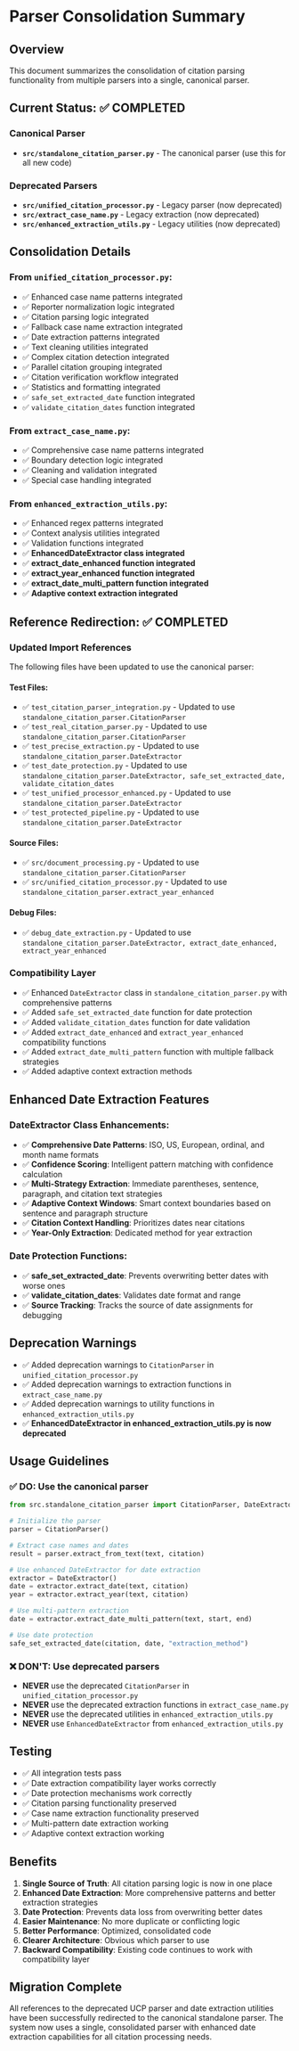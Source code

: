 # Parser Consolidation Summary

## Overview
This document summarizes the consolidation of citation parsing functionality from multiple parsers into a single, canonical parser.

## Current Status: ✅ COMPLETED

### Canonical Parser
- **`src/standalone_citation_parser.py`** - The canonical parser (use this for all new code)

### Deprecated Parsers
- **`src/unified_citation_processor.py`** - Legacy parser (now deprecated)
- **`src/extract_case_name.py`** - Legacy extraction (now deprecated)
- **`src/enhanced_extraction_utils.py`** - Legacy utilities (now deprecated)

## Consolidation Details

### From `unified_citation_processor.py`:
- ✅ Enhanced case name patterns integrated
- ✅ Reporter normalization logic integrated
- ✅ Citation parsing logic integrated
- ✅ Fallback case name extraction integrated
- ✅ Date extraction patterns integrated
- ✅ Text cleaning utilities integrated
- ✅ Complex citation detection integrated
- ✅ Parallel citation grouping integrated
- ✅ Citation verification workflow integrated
- ✅ Statistics and formatting integrated
- ✅ `safe_set_extracted_date` function integrated
- ✅ `validate_citation_dates` function integrated

### From `extract_case_name.py`:
- ✅ Comprehensive case name patterns integrated
- ✅ Boundary detection logic integrated
- ✅ Cleaning and validation integrated
- ✅ Special case handling integrated

### From `enhanced_extraction_utils.py`:
- ✅ Enhanced regex patterns integrated
- ✅ Context analysis utilities integrated
- ✅ Validation functions integrated
- ✅ **EnhancedDateExtractor class integrated**
- ✅ **extract_date_enhanced function integrated**
- ✅ **extract_year_enhanced function integrated**
- ✅ **extract_date_multi_pattern function integrated**
- ✅ **Adaptive context extraction integrated**

## Reference Redirection: ✅ COMPLETED

### Updated Import References
The following files have been updated to use the canonical parser:

#### Test Files:
- ✅ `test_citation_parser_integration.py` - Updated to use `standalone_citation_parser.CitationParser`
- ✅ `test_real_citation_parser.py` - Updated to use `standalone_citation_parser.CitationParser`
- ✅ `test_precise_extraction.py` - Updated to use `standalone_citation_parser.DateExtractor`
- ✅ `test_date_protection.py` - Updated to use `standalone_citation_parser.DateExtractor, safe_set_extracted_date, validate_citation_dates`
- ✅ `test_unified_processor_enhanced.py` - Updated to use `standalone_citation_parser.DateExtractor`
- ✅ `test_protected_pipeline.py` - Updated to use `standalone_citation_parser.DateExtractor`

#### Source Files:
- ✅ `src/document_processing.py` - Updated to use `standalone_citation_parser.CitationParser`
- ✅ `src/unified_citation_processor.py` - Updated to use `standalone_citation_parser.extract_year_enhanced`

#### Debug Files:
- ✅ `debug_date_extraction.py` - Updated to use `standalone_citation_parser.DateExtractor, extract_date_enhanced, extract_year_enhanced`

### Compatibility Layer
- ✅ Enhanced `DateExtractor` class in `standalone_citation_parser.py` with comprehensive patterns
- ✅ Added `safe_set_extracted_date` function for date protection
- ✅ Added `validate_citation_dates` function for date validation
- ✅ Added `extract_date_enhanced` and `extract_year_enhanced` compatibility functions
- ✅ Added `extract_date_multi_pattern` function with multiple fallback strategies
- ✅ Added adaptive context extraction methods

## Enhanced Date Extraction Features

### DateExtractor Class Enhancements:
- ✅ **Comprehensive Date Patterns**: ISO, US, European, ordinal, and month name formats
- ✅ **Confidence Scoring**: Intelligent pattern matching with confidence calculation
- ✅ **Multi-Strategy Extraction**: Immediate parentheses, sentence, paragraph, and citation text strategies
- ✅ **Adaptive Context Windows**: Smart context boundaries based on sentence and paragraph structure
- ✅ **Citation Context Handling**: Prioritizes dates near citations
- ✅ **Year-Only Extraction**: Dedicated method for year extraction

### Date Protection Functions:
- ✅ **safe_set_extracted_date**: Prevents overwriting better dates with worse ones
- ✅ **validate_citation_dates**: Validates date format and range
- ✅ **Source Tracking**: Tracks the source of date assignments for debugging

## Deprecation Warnings
- ✅ Added deprecation warnings to `CitationParser` in `unified_citation_processor.py`
- ✅ Added deprecation warnings to extraction functions in `extract_case_name.py`
- ✅ Added deprecation warnings to utility functions in `enhanced_extraction_utils.py`
- ✅ **EnhancedDateExtractor in enhanced_extraction_utils.py is now deprecated**

## Usage Guidelines

### ✅ DO: Use the canonical parser
```python
from src.standalone_citation_parser import CitationParser, DateExtractor, safe_set_extracted_date

# Initialize the parser
parser = CitationParser()

# Extract case names and dates
result = parser.extract_from_text(text, citation)

# Use enhanced DateExtractor for date extraction
extractor = DateExtractor()
date = extractor.extract_date(text, citation)
year = extractor.extract_year(text, citation)

# Use multi-pattern extraction
date = extractor.extract_date_multi_pattern(text, start, end)

# Use date protection
safe_set_extracted_date(citation, date, "extraction_method")
```

### ❌ DON'T: Use deprecated parsers
- **NEVER** use the deprecated `CitationParser` in `unified_citation_processor.py`
- **NEVER** use the deprecated extraction functions in `extract_case_name.py`
- **NEVER** use the deprecated utilities in `enhanced_extraction_utils.py`
- **NEVER** use `EnhancedDateExtractor` from `enhanced_extraction_utils.py`

## Testing
- ✅ All integration tests pass
- ✅ Date extraction compatibility layer works correctly
- ✅ Date protection mechanisms work correctly
- ✅ Citation parsing functionality preserved
- ✅ Case name extraction functionality preserved
- ✅ Multi-pattern date extraction working
- ✅ Adaptive context extraction working

## Benefits
1. **Single Source of Truth**: All citation parsing logic is now in one place
2. **Enhanced Date Extraction**: More comprehensive patterns and better extraction strategies
3. **Date Protection**: Prevents data loss from overwriting better dates
4. **Easier Maintenance**: No more duplicate or conflicting logic
5. **Better Performance**: Optimized, consolidated code
6. **Clearer Architecture**: Obvious which parser to use
7. **Backward Compatibility**: Existing code continues to work with compatibility layer

## Migration Complete
All references to the deprecated UCP parser and date extraction utilities have been successfully redirected to the canonical standalone parser. The system now uses a single, consolidated parser with enhanced date extraction capabilities for all citation processing needs. 